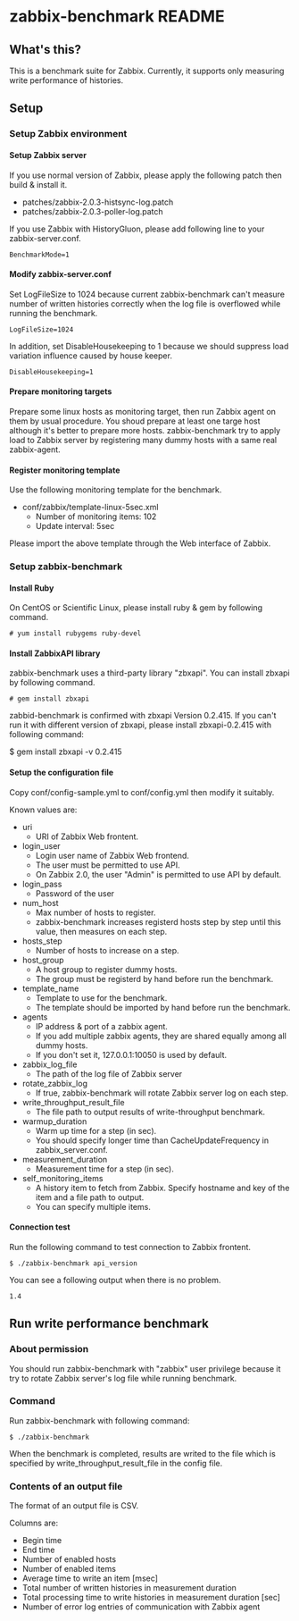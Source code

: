 zabbix-benchmark README
=======================

What's this?
------------

This is a benchmark suite for Zabbix.
Currently, it supports only measuring write performance of histories.


Setup
-----

### Setup Zabbix environment

#### Setup Zabbix server

If you use normal version of Zabbix, please apply the following patch then
build & install it.

* patches/zabbix-2.0.3-histsync-log.patch
* patches/zabbix-2.0.3-poller-log.patch

If you use Zabbix with HistoryGluon, please add following line to your
zabbix-server.conf.

    BenchmarkMode=1

#### Modify zabbix-server.conf

Set LogFileSize to 1024 because current zabbix-benchmark can't measure number
of written histories correctly when the log file is overflowed while running
the benchmark.

    LogFileSize=1024

In addition, set DisableHousekeeping to 1 because we should suppress load
variation influence caused by house keeper.

    DisableHousekeeping=1

#### Prepare monitoring targets

Prepare some linux hosts as monitoring target, then run Zabbix agent on them
by usual procedure. You shoud prepare at least one targe host although it's
better to prepare more hosts. zabbix-benchmark try to apply load to Zabbix
server by registering many dummy hosts with a same real zabbix-agent.

#### Register monitoring template

Use the following monitoring template for the benchmark.

* conf/zabbix/template-linux-5sec.xml
  * Number of monitoring items: 102
  * Update interval: 5sec

Please import the above template through the Web interface of Zabbix.


### Setup zabbix-benchmark

#### Install Ruby

On CentOS or Scientific Linux, please install ruby & gem by following command.

    # yum install rubygems ruby-devel

#### Install ZabbixAPI library

zabbix-benchmark uses a third-party library "zbxapi".
You can install zbxapi by following command.

    # gem install zbxapi

zabbid-benchmark is confirmed with zbxapi Version 0.2.415. If you can't run it
with different version of zbxapi, please install zbxapi-0.2.415 with following
command:

   $ gem install zbxapi -v 0.2.415

#### Setup the configuration file

Copy conf/config-sample.yml to conf/config.yml then modify it suitably.

Known values are:

* uri
  * URI of Zabbix Web frontent.
* login_user
  * Login user name of Zabbix Web frontend.
  * The user must be permitted to use API.
  * On Zabbix 2.0, the user "Admin" is permitted to use API by default.
* login_pass
  * Password of the user
* num_host
  * Max number of hosts to register.
  * zabbix-benchmark increases registerd hosts step by step until this value,
    then measures on each step.
* hosts_step
  * Number of hosts to increase on a step.
* host_group
  * A host group to register dummy hosts.
  * The group must be registerd by hand before run the benchmark.
* template_name
  * Template to use for the benchmark.
  * The template should be imported by hand before run the benchmark.
* agents
  * IP address & port of a zabbix agent.
  * If you add multiple zabbix agents, they are shared equally among all dummy
    hosts.
  * If you don't set it, 127.0.0.1:10050 is used by default.
* zabbix_log_file
  * The path of the log file of Zabbix server
* rotate_zabbix_log
  * If true, zabbix-benchmark will rotate Zabbix server log on each step.
* write_throughput_result_file
  * The file path to output results of write-throughput benchmark.
* warmup_duration
  * Warm up time for a step (in sec).
  * You should specify longer time than CacheUpdateFrequency in
    zabbix_server.conf.
* measurement_duration
  * Measurement time for a step (in sec).
* self_monitoring_items
  * A history item to fetch from Zabbix. Specify hostname and key of the item
    and a file path to output.
  * You can specify multiple items.

#### Connection test

Run the following command to test connection to Zabbix frontent.

    $ ./zabbix-benchmark api_version

You can see a following output when there is no problem.

    1.4


Run write performance benchmark
-------------------------------

### About permission

You should run zabbix-benchmark with "zabbix" user privilege because it try to
rotate Zabbix server's log file while running benchmark.

### Command

Run zabbix-benchmark with following command:

    $ ./zabbix-benchmark

When the benchmark is completed, results are writed to the file which is
specified by write_throughput_result_file in the config file.

### Contents of an output file

The format of an output file is CSV.

Columns are:

* Begin time
* End time
* Number of enabled hosts
* Number of enabled items
* Average time to write an item [msec]
* Total number of written histories in measurement duration
* Total processing time to write histories in measurement duration [sec]
* Number of error log entries of communication with Zabbix agent
